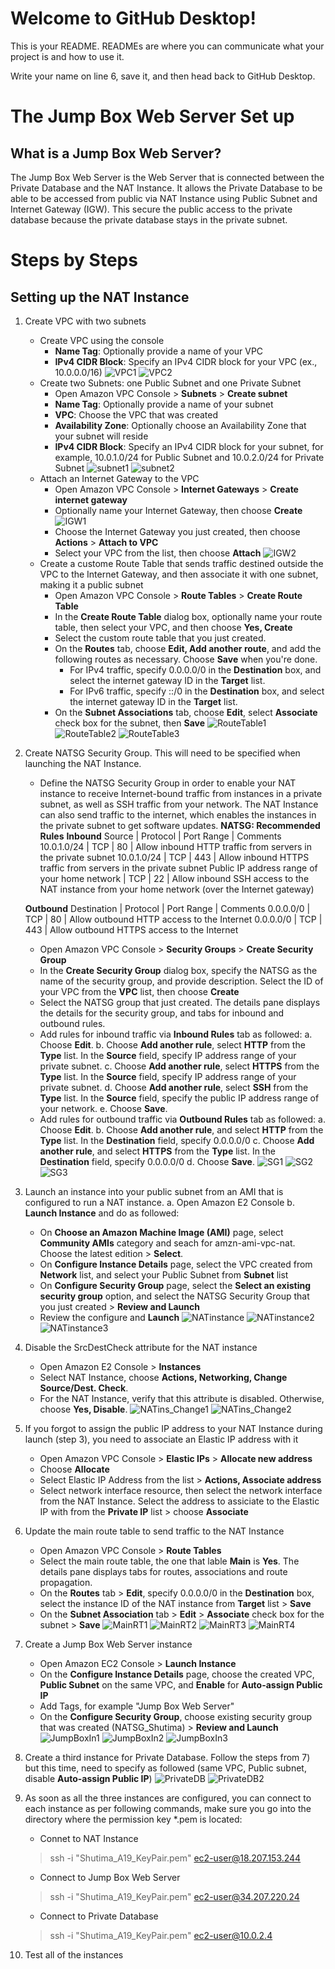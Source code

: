 # Welcome to GitHub Desktop!

This is your README. READMEs are where you can communicate what your project is and how to use it.

Write your name on line 6, save it, and then head back to GitHub Desktop.
# The Jump Box Web Server Set up
## What is a Jump Box Web Server?
The Jump Box Web Server is the Web Server that is connected between the Private Database and the NAT Instance. It allows the Private Database to be able to be accessed from public via NAT Instance using Public Subnet and Internet Gateway (IGW). This secure the public access to the private database because the private database stays in the private subnet.
# Steps by Steps
## Setting up the NAT Instance
1. Create VPC with two subnets
   - Create VPC using the console
     - **Name Tag**: Optionally provide a name of your VPC
     - **IPv4 CIDR Block**: Specify an IPv4 CIDR block for your VPC (ex., 10.0.0.0/16)
        ![VPC1](https://github.com/Shutima/desktop-tutorial/blob/version1/VPC1.jpg)
        ![VPC2](https://github.com/Shutima/desktop-tutorial/blob/version1/VPC2.jpg)
   - Create two Subnets: one Public Subnet and one Private Subnet
     - Open Amazon VPC Console > **Subnets** > **Create subnet**
     - **Name Tag**: Optionally provide a name of your subnet
     - **VPC**: Choose the VPC that was created
     - **Availability Zone**: Optionally choose an Availability Zone that your subnet will reside
     - **IPv4 CIDR Block**: Specify an IPv4 CIDR block for your subnet, for example, 10.0.1.0/24 for Public Subnet and 10.0.2.0/24 for Private Subnet
        ![subnet1](https://github.com/Shutima/desktop-tutorial/blob/version1/subnet1.jpg)
        ![subnet2](https://github.com/Shutima/desktop-tutorial/blob/version1/subnet2.jpg)
   - Attach an Internet Gateway to the VPC
     - Open Amazon VPC Console > **Internet Gateways** > **Create internet gateway**
     - Optionally name your Internet Gateway, then choose **Create**
        ![IGW1](https://github.com/Shutima/desktop-tutorial/blob/version1/IGW1.jpg)
     - Choose the Internet Gateway you just created, then choose **Actions** > **Attach to VPC**
     - Select your VPC from the list, then choose **Attach**
        ![IGW2](https://github.com/Shutima/desktop-tutorial/blob/version1/IGW2.jpg)
   - Create a custome Route Table that sends traffic destined outside the VPC to the Internet Gateway, and then associate it with one subnet, making it a public subnet
     - Open Amazon VPC Console > **Route Tables** > **Create Route Table**
     - In the **Create Route Table** dialog box, optionally name your route table, then select your VPC, and then choose **Yes, Create**
     - Select the custom route table that you just created.
     - On the **Routes** tab, choose **Edit, Add another route**, and add the following routes as necessary. Choose **Save** when you're done.
       - For IPv4 traffic, specify 0.0.0.0/0 in the **Destination** box, and select the internet gateway ID in the **Target** list.
       - For IPv6 traffic, specify ::/0 in the **Destination** box, and select the internet gateway ID in the **Target** list.
     - On the **Subnet Associations** tab, choose **Edit**, select **Associate** check box for the subnet, then **Save**
        ![RouteTable1](https://github.com/Shutima/desktop-tutorial/blob/version1/RouteTable1.jpg)
        ![RouteTable2](https://github.com/Shutima/desktop-tutorial/blob/version1/RouteTable2.jpg)
        ![RouteTable3](https://github.com/Shutima/desktop-tutorial/blob/version1/RouteTable3.jpg)
2. Create NATSG Security Group. This will need to be specified when launching the NAT Instance.
   - Define the NATSG Security Group in order to enable your NAT instance to receive Internet-bound traffic from instances in a private subnet, as well as SSH traffic from your network. The NAT Instance can also send traffic to the internet, which enables the instances in the private subnet to get software updates.
   **NATSG: Recommended Rules**
   **Inbound**
   Source | Protocol | Port Range | Comments
   10.0.1.0/24 | TCP | 80 | Allow inbound HTTP traffic from servers in the private subnet
   10.0.1.0/24 | TCP | 443 | Allow inbound HTTPS traffic from servers in the private subnet
   Public IP address range of your home network | TCP | 22 | Allow inbound SSH access to the NAT instance from your home network (over the Internet gateway)

   **Outbound**
   Destination | Protocol | Port Range | Comments
   0.0.0.0/0 | TCP | 80 | Allow outbound HTTP access to the Internet
   0.0.0.0/0 | TCP | 443 | Allow outbound HTTPS access to the Internet
   - Open Amazon VPC Console > **Security Groups** > **Create Security Group**
   - In the **Create Security Group** dialog box, specify the NATSG as the name of the security group, and provide description. Select the ID of your VPC from the **VPC** list, then choose **Create**
   - Select the NATSG group that just created. The details pane displays the details for the security group, and tabs for inbound and outbound rules.
   - Add rules for inbound traffic via **Inbound Rules** tab as followed:
     a. Choose **Edit**.
     b. Choose **Add another rule**, select **HTTP** from the **Type** list. In the **Source** field, specify IP address range of your private subnet.
     c. Choose **Add another rule**, select **HTTPS** from the **Type** list. In the **Source** field, specify IP address range of your private subnet.
     d. Choose **Add another rule**, select **SSH** from the **Type** list. In the **Source** field, specify the public IP address range of your network.
     e. Choose **Save**.
   - Add rules for outbound traffic via **Outbound Rules** tab as followed:
     a. Choose **Edit**.
     b. Choose **Add another rule**, and select **HTTP** from the **Type** list. In the **Destination** field, specify 0.0.0.0/0 
     c. Choose **Add another rule**, and select **HTTPS** from the **Type** list. In the **Destination** field, specify 0.0.0.0/0 
     d. Choose **Save**.
        ![SG1](https://github.com/Shutima/desktop-tutorial/blob/version1/SG1.jpg)
        ![SG2](https://github.com/Shutima/desktop-tutorial/blob/version1/SG2.jpg)
        ![SG3](https://github.com/Shutima/desktop-tutorial/blob/version1/SG3.jpg)

3. Launch an instance into your public subnet from an AMI that is configured to run a NAT instance.
   a. Open Amazon E2 Console
   b. **Launch Instance** and do as followed:
      - On **Choose an Amazon Machine Image (AMI)** page, select **Community AMIs** category and seach for amzn-ami-vpc-nat. Choose the latest edition > **Select**.
      - On **Configure Instance Details** page, select the VPC created from **Network** list, and select your Public Subnet from **Subnet** list
      - On **Configure Security Group** page, select the **Select an existing security group** option, and select the NATSG Security Group that you just created > **Review and Launch**
      - Review the configure and **Launch**
        ![NATinstance](https://github.com/Shutima/desktop-tutorial/blob/version1/NATinstance.jpg)
        ![NATinstance2](https://github.com/Shutima/desktop-tutorial/blob/version1/NATinstance2.jpg)
        ![NATinstance3](https://github.com/Shutima/desktop-tutorial/blob/version1/NATinstance3.jpg)
4. Disable the SrcDestCheck attribute for the NAT instance 
   - Open Amazon E2 Console > **Instances**
   - Select NAT Instance, choose **Actions, Networking, Change Source/Dest. Check**.
   - For the NAT Instance, verify that this attribute is disabled. Otherwise, choose **Yes, Disable**.
        ![NATins_Change1](https://github.com/Shutima/desktop-tutorial/blob/version1/NATins_Change1.jpg)
        ![NATins_Change2](https://github.com/Shutima/desktop-tutorial/blob/version1/NATins_Change2.jpg)
5. If you forgot to assign the public IP address to your NAT Instance during launch (step 3), you need to associate an Elastic IP address with it
   - Open Amazon VPC Console > **Elastic IPs** > **Allocate new address**
   - Choose **Allocate**
   - Select Elastic IP Address from the list > **Actions, Associate address**
   - Select network interface resource, then select the network interface from the NAT Instance. Select the address to assiciate to the Elastic IP with from the **Private IP** list > choose **Associate**
6. Update the main route table to send traffic to the NAT Instance
   - Open Amazon VPC Console > **Route Tables**
   - Select the main route table, the one that lable **Main** is **Yes**. The details pane displays tabs for routes, associations and route propagation.
   - On the **Routes** tab > **Edit**, specify 0.0.0.0/0 in the **Destination** box, select the instance ID of the NAT instance from **Target** list > **Save**
   - On the **Subnet Association** tab > **Edit** > **Associate** check box for the subnet > **Save**
        ![MainRT1](https://github.com/Shutima/desktop-tutorial/blob/version1/mainRT1.jpg)
        ![MainRT2](https://github.com/Shutima/desktop-tutorial/blob/version1/mainRT2.jpg)
        ![MainRT3](https://github.com/Shutima/desktop-tutorial/blob/version1/mainRT3.jpg)
        ![MainRT4](https://github.com/Shutima/desktop-tutorial/blob/version1/mainRT4.jpg)
7. Create a Jump Box Web Server instance
   - Open Amazon EC2 Console > **Launch Instance**
   - On the **Configure Instance Details** page, choose the created VPC, **Public Subnet** on the same VPC, and **Enable** for **Auto-assign Public IP**
   - Add Tags, for example "Jump Box Web Server"
   - On the **Configure Security Group**, choose existing security group that was created (NATSG_Shutima) > **Review and Launch**
        ![JumpBoxIn1](https://github.com/Shutima/desktop-tutorial/blob/version1/JumpBoxIn1.jpg)
        ![JumpBoxIn2](https://github.com/Shutima/desktop-tutorial/blob/version1/JumpBoxIn2.jpg)
        ![JumpBoxIn3](https://github.com/Shutima/desktop-tutorial/blob/version1/JumpBoxIn3.jpg)
8. Create a third instance for Private Database. Follow the steps from 7) but this time, need to specify as followed (same VPC, Public subnet, disable **Auto-assign Public IP**)
        ![PrivateDB](https://github.com/Shutima/desktop-tutorial/blob/version1/PrivateDB.jpg)
        ![PrivateDB2](https://github.com/Shutima/desktop-tutorial/blob/version1/PrivateDB2.jpg)
9. As soon as all the three instances are configured, you can connect to each instance as per following commands, make sure you go into the directory where the permission key *.pem is located:
   - Connet to NAT Instance
   >ssh -i "Shutima_A19_KeyPair.pem" ec2-user@18.207.153.244
   - Connect to Jump Box Web Server
   >ssh -i "Shutima_A19_KeyPair.pem" ec2-user@34.207.220.24
   - Connect to Private Database
   >ssh -i "Shutima_A19_KeyPair.pem" ec2-user@10.0.2.4
10. Test all of the instances

